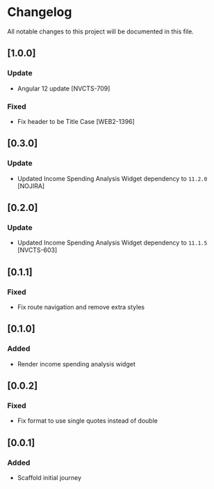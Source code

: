 # Changelog
All notable changes to this project will be documented in this file.

## [1.0.0]

### Update

- Angular 12 update [NVCTS-709]

### Fixed

- Fix header to be Title Case [WEB2-1396]

## [0.3.0]

### Update

- Updated Income Spending Analysis Widget dependency to `11.2.0` [NOJIRA]

## [0.2.0]

### Update

- Updated Income Spending Analysis Widget dependency to `11.1.5` [NVCTS-603]

## [0.1.1]

### Fixed

- Fix route navigation and remove extra styles

## [0.1.0]

### Added

- Render income spending analysis widget

## [0.0.2]

### Fixed

- Fix format to use single quotes instead of double

## [0.0.1]

### Added

- Scaffold initial journey

